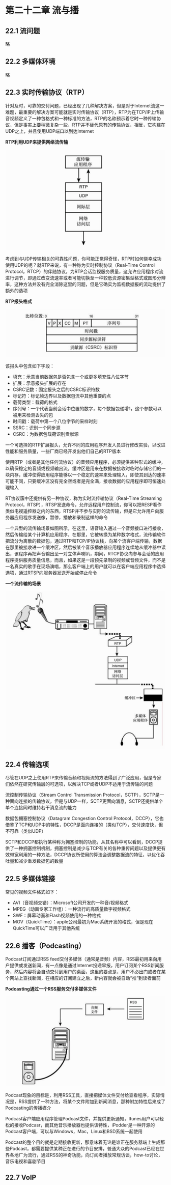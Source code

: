 # 第二十二章 流与播

## 22.1 流问题

略

## 22.2 多媒体环境

略

## 22.3 实时传输协议（RTP）

针对及时，可靠的交付问题，已经出现了几种解决方案，但是对于Internet流这一难题，最重要的解决方案可能就是实时传输协议（RTP），RTP为在TCP/IP上传输音视频定义了一种包格式和一种标准的方法，RTP的名称预示着它时一种传输协议，但是事实上要稍微复杂一些，RTP并不替代原有的传输协议，相反，它构建在UDP之上，并且使用UDP端口以到达Internet

**RTP利用UDP来提供网络流传输** 

![image-20200517165702778](../assets/image-20200517165702778.png)

考虑到与UDP传输相关的可靠性问题，你可能正觉得奇怪，RTP时如何侥幸成功使用UDP的呢？就RTP来说，有一种称为实时控制协议（Real-Time Control Protocol，RTCP）的伴随协议，为RTP会话监视服务质量，这允许应用程序对流进行调节，即通过改变流速率或者可能切换至一种较低资源密集型格式或图形分辨率，这种方法并没有完全消除这里的问题，但是它确实为监视数据报的流动提供了额外的选项

**RTP报头格式** 

![image-20200517170104547](../assets/image-20200517170104547.png)

该报头中包含如下字段：

* 填充：示意当前数据包是否包含一个或更多填充性八位字节
* 扩展：示意报头扩展的存在
* CSRC记数：固定报头之后的CSRC标识符数
* 标记符：标记帧边界以及数据包流中其他重要的点
* 载荷类型：载荷的格式
* 序列号：一个代表当前会话中位置的数字，每个数据包递增1，这个参数可以被用来检测丢失的包
* 时间戳：载荷中第一个八位字节的采样时刻
* SSRC：识别一个同步源
* CSRC：为数据包载荷识别贡献源

一个可选择的RTP扩展报头，允许不同的应用程序开发人员进行修改实验，以改进性能和服务质量，一些厂商已经开发出他们自己的RTP版本

使用RTP（或者是其他任何流协议）的音频应用程序，必须提供某种形式的缓冲，以确保稳定的音频或视频输出流，缓冲区是用来在数据被接收时临时存储它们的一块内存，缓冲使得应用程序能够以一个稳定的速率来处理输入，即使其到达的速率可能不同，只要缓冲区没有完全空或者是完全满，接收数据的应用程序即可恒速处理输入

RT协议簇中还提供有另一种协议，称为实时流传输协议（Real-Time Streaming Protocol，RTSP），RTSP发送命令，允许远程用户控制流，你可以把RESP看作类似电视遥控器之内的东西，RTSP并不参与实际的流传输，但是它允许用户向服务器应用程序发送像，暂停，播放和录制这样的命令

一个典型的流传输场景如图所示，在这里，语音输入通过一个音频接口进行接收，然后传输给某个计算机应用程序，在那里，它被转换为某种数字格式，流传输软件把流分为离散的数据包，通过RTP和TCP/IP协议栈，向某个流客户端传输，数据在那里被接收进一个缓冲区，然后被某个音乐播放器应用程序连续地从缓冲器中读出，该程序再把声音输出至一对立体声喇叭，期间，RTCP协议向参与会话的应用程序提供服务质量信息，而且，如果这是一段预先录制的视频或音频文件，而不是一名真实的歌手在现场演唱，那么客户端上的用户就可以在客户端应用程序中选择选项，通过RTSP向服务器发送开始或停止命令

**一个流传输的场景** 

![image-20200517170952381](../assets/image-20200517170952381.png)

## 22.4 传输选项

尽管在UDP之上使用RTP来传输音频和视频流的方法得到了广泛应用，但是专家们依然在研究传输层的可选项，以解决TCP或者UDP不适用于流传输的问题

流控制传输协议（Stream Control Transmission Protocol，SCTP），SCTP是一种面向连接的传输协议，但是与UDP一样，SCTP更面向消息，SCTP还提供单个单个连接同时维持若干消息流的能力

数据包拥塞控制协议（Datagram Congestion Control Protocol，DCCP），它也借鉴了TCP和UDP中的特性，DCCP是面向连接的（类似TCP），交付速度快，但不可靠（类似UDP）

SCTP和DCCP都执行某种称为拥塞控制的功能，从其名称中可以看到，DCCP提供了一种拥塞控制机制，拥塞控制是减少与TCP有关的各种重传问题以及提供更有效带宽利用的一种方法，DCCP协议所使用的算法会调整数据流的特征，以优化吞吐量和减少重发数据包的数量

## 22.5 多媒体链接

常见的视频文件格式如下：

* AVI（音视频交错）：Microsoft公司开发的一种音/视频格式
* MPEG（动画专家工作组）：一种流行的高质量数字视频格式
* SWF：屏幕动画和Flash视频使用的一种格式
* MOV（QuickTime）：apple公司最初为Mac系统开发的格式，但是现在QuickTime可以广泛用于其他系统

## 22.6 播客（Podcasting）

Podcast订阅通过RSS feed交付多媒体（通常是音频）内容，RSS最初用来向用户提供或发送新闻，有一点像是通过Internet投递早报，用户订阅某个RSS新闻服务，然后内容将会自动交付到用户的桌面，这里的要点是，用户不必出门或者在某个网站上查找新闻，在相应的订阅建立之后，新内容就会被自动“推”到读者面前

**Podcasting通过一个RSS服务交付多媒体文件** 

![image-20200517173117968](../assets/image-20200517173117968.png)

Podcast现象的目标是，利用RSS工具，直接把媒体文件交付给查看程序，实际情况是，RSS提供了一种方法，将某个文件附加到新闻消息，那种附加特性后来成了Podcasting的传播媒介

Podcast客户端应用程序管理Podcast文件，并提供更新通知，Itunes用户可以轻松的接收Podcasr，而其他音乐播放器也提供该特性，iPodder是一种开源的Podcast客户端，可以与Windows，Mac，Linux和BSD系统一起使用

Podcast的整个目的就是定期接收更新，那意味着无论是谁正在服务器端上生成那些Podcast，都需要提供某种正在进行的节目安排，普通大众的Podcast已经在世界各地广为流行，通过RSS的神奇功能，向订阅者播放常规访谈，how-to讨论，音乐电视和喜剧节目

## 22.7 VoIP

